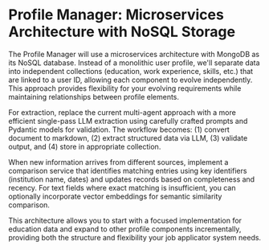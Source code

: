 # Profile Manager: Microservices Architecture with NoSQL Storage

The Profile Manager will use a microservices architecture with MongoDB as its NoSQL database. Instead of a monolithic user profile, we'll separate data into independent collections (education, work experience, skills, etc.) that are linked to a user ID, allowing each component to evolve independently. This approach provides flexibility for your evolving requirements while maintaining relationships between profile elements.

For extraction, replace the current multi-agent approach with a more efficient single-pass LLM extraction using carefully crafted prompts and Pydantic models for validation. The workflow becomes: (1) convert document to markdown, (2) extract structured data via LLM, (3) validate output, and (4) store in appropriate collection.

When new information arrives from different sources, implement a comparison service that identifies matching entries using key identifiers (institution name, dates) and updates records based on completeness and recency. For text fields where exact matching is insufficient, you can optionally incorporate vector embeddings for semantic similarity comparison.

This architecture allows you to start with a focused implementation for education data and expand to other profile components incrementally, providing both the structure and flexibility your job applicator system needs.